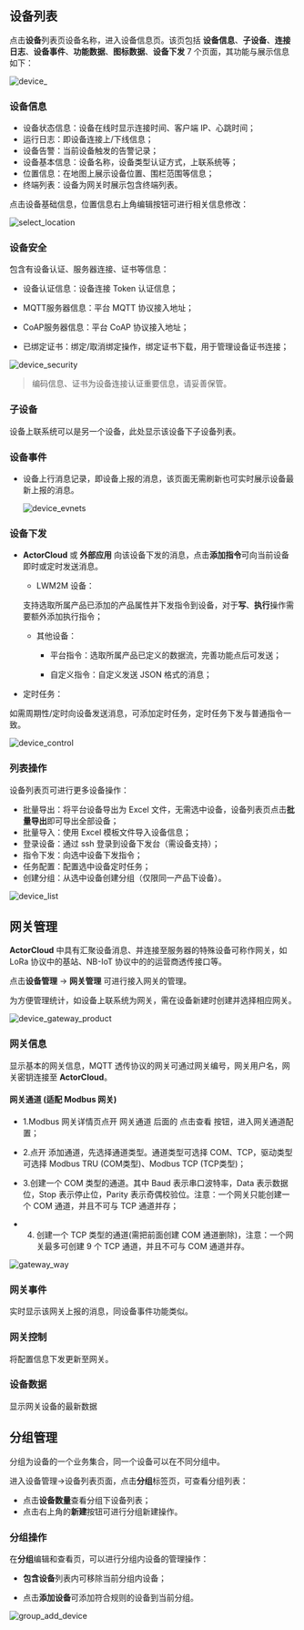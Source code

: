 ## 设备列表

点击**设备**列表页设备名称，进入设备信息页。该页包括
**设备信息**、**子设备**、**连接日志**、**设备事件**、**功能数据**、**图标数据**、**设备下发** 7 个页面，其功能与展示信息如下：

![device_](_assets/device_.png)



### 设备信息

- 设备状态信息：设备在线时显示连接时间、客户端 IP、心跳时间；
- 运行日志：即设备连接上/下线信息；
- 设备告警：当前设备触发的告警记录；
- 设备基本信息：设备名称，设备类型认证方式，上联系统等；
- 位置信息：在地图上展示设备位置、围栏范围等信息；
- 终端列表：设备为网关时展示包含终端列表。



点击设备基础信息，位置信息右上角编辑按钮可进行相关信息修改：

![select_location](_assets/select_location.png)






### 设备安全

包含有设备认证、服务器连接、证书等信息：

- 设备认证信息：设备连接 Token 认证信息；

- MQTT服务器信息：平台 MQTT 协议接入地址；

- CoAP服务器信息：平台 CoAP 协议接入地址；

- 已绑定证书：绑定/取消绑定操作，绑定证书下载，用于管理设备证书连接；

![device_security](_assets/device_security.png)

> 编码信息、证书为设备连接认证重要信息，请妥善保管。



### 子设备

设备上联系统可以是另一个设备，此处显示该设备下子设备列表。



### 设备事件

- 设备上行消息记录，即设备上报的消息，该页面无需刷新也可实时展示设备最新上报的消息。

  ![device_evnets](_assets/device_evnets.png)

### 设备下发

- **ActorCloud** 或 **外部应用** 向该设备下发的消息，点击**添加指令**可向当前设备即时或定时发送消息。

  - LWM2M 设备：
  
  支持选取所属产品已添加的产品属性并下发指令到设备，对于**写**、**执行**操作需要额外添加执行指令；
  
  - 其他设备：
  
    - 平台指令：选取所属产品已定义的数据流，完善功能点后可发送；

    - 自定义指令：自定义发送 JSON 格式的消息；

- 定时任务：

如需周期性/定时向设备发送消息，可添加定时任务，定时任务下发与普通指令一致。

![device_control](_assets/device_control.png)

### 列表操作

设备列表页可进行更多设备操作：

- 批量导出：将平台设备导出为 Excel 文件，无需选中设备，设备列表页点击**批量导出**即可导出全部设备；
- 批量导入：使用 Excel 模板文件导入设备信息；
- 登录设备：通过 ssh 登录到设备下发台（需设备支持）；
- 指令下发：向选中设备下发指令；
- 任务配置：配置选中设备定时任务；
- 创建分组：从选中设备创建分组（仅限同一产品下设备）。



![device_list](_assets/device_list.png)



## 网关管理

**ActorCloud** 中具有汇聚设备消息、并连接至服务器的特殊设备可称作网关，如 LoRa 协议中的基站、NB-IoT 协议中的的运营商透传接口等。

点击**设备管理** -> **网关管理** 可进行接入网关的管理。

为方便管理统计，如设备上联系统为网关，需在设备新建时创建并选择相应网关。

![device_gateway_product](_assets/device_gateway_product.png)



### 网关信息

显示基本的网关信息，MQTT 透传协议的网关可通过网关编号，网关用户名，网关密钥连接至 **ActorCloud**。




#### 网关通道 (适配 Modbus 网关)

- 1.Modbus 网关详情页点开 网关通道 后面的 点击查看 按钮，进入网关通道配置；

- 2.点开 添加通道，先选择通道类型。通道类型可选择 COM、TCP，驱动类型可选择 Modbus TRU (COM类型)、Modbus TCP (TCP类型)；

- 3.创建一个 COM 类型的通道。其中 Baud 表示串口波特率，Data 表示数据位，Stop 表示停止位，Parity 表示奇偶校验位。注意：一个网关只能创建一个 COM 通道，并且不可与 TCP 通道并存；

- 4. 创建一个 TCP 类型的通道(需把前面创建 COM 通道删除)，注意：一个网关最多可创建 9 个 TCP 通道，并且不可与 COM 通道并存。



![gateway_way](_assets/gateway_way.png)



### 网关事件

实时显示该网关上报的消息，同设备事件功能类似。



### 网关控制

将配置信息下发更新至网关。



### 设备数据

显示网关设备的最新数据






## 分组管理

分组为设备的一个业务集合，同一个设备可以在不同分组中。

进入设备管理->设备列表页面，点击**分组**标签页，可查看分组列表：

- 点击**设备数量**查看分组下设备列表；
- 点击右上角的**新建**按钮可进行分组新建操作。




### 分组操作

在**分组**编辑和查看页，可以进行分组内设备的管理操作：

- **包含设备**列表内可移除当前分组内设备；

- 点击**添加设备**可添加符合规则的设备到当前分组。

  

![group_add_device](_assets/group_add_device.png)


